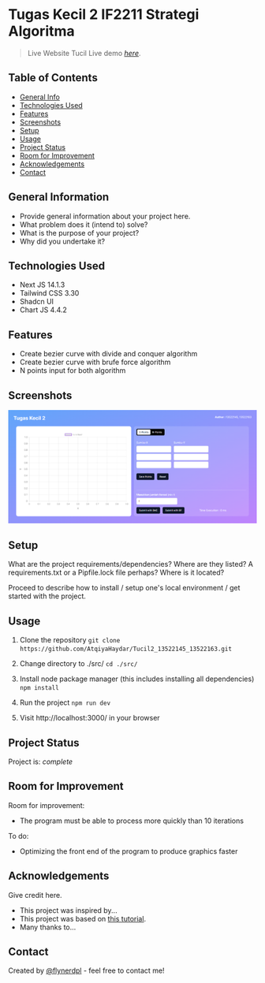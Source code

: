 # Tugas Kecil 2 IF2211 Strategi Algoritma
> Live Website Tucil
> Live demo [_here_](https://tucil2-13522145-13522163-t4uo.vercel.app/ ). <!-- If you have the project hosted somewhere, include the link here. -->

## Table of Contents
* [General Info](#general-information)
* [Technologies Used](#technologies-used)
* [Features](#features)
* [Screenshots](#screenshots)
* [Setup](#setup)
* [Usage](#usage)
* [Project Status](#project-status)
* [Room for Improvement](#room-for-improvement)
* [Acknowledgements](#acknowledgements)
* [Contact](#contact)
<!-- * [License](#license) -->


## General Information
- Provide general information about your project here.
- What problem does it (intend to) solve?
- What is the purpose of your project?
- Why did you undertake it?
<!-- You don't have to answer all the questions - just the ones relevant to your project. -->


## Technologies Used
- Next JS 14.1.3
- Tailwind CSS 3.30
- Shadcn UI
- Chart JS 4.4.2


## Features
- Create bezier curve with divide and conquer algorithm
- Create bezier curve with brufe force algorithm
- N points input for both algorithm


## Screenshots
![Program GUI](./test/GUI.png)
<!-- If you have screenshots you'd like to share, include them here. -->


## Setup
What are the project requirements/dependencies? Where are they listed? A requirements.txt or a Pipfile.lock file perhaps? Where is it located?

Proceed to describe how to install / setup one's local environment / get started with the project.


## Usage
1. Clone the repository
`git clone https://github.com/AtqiyaHaydar/Tucil2_13522145_13522163.git`

2. Change directory to ./src/
`cd ./src/`

3. Install node package manager (this includes installing all dependencies)
`npm install`

4. Run the project
`npm run dev`

5. Visit http://localhost:3000/ in your browser



## Project Status
Project is: _complete_


## Room for Improvement
Room for improvement:
- The program must be able to process more quickly than 10 iterations

To do:
- Optimizing the front end of the program to produce graphics faster


## Acknowledgements
Give credit here.
- This project was inspired by...
- This project was based on [this tutorial](https://www.example.com).
- Many thanks to...


## Contact
Created by [@flynerdpl](https://www.flynerd.pl/) - feel free to contact me!


<!-- Optional -->
<!-- ## License -->
<!-- This project is open source and available under the [... License](). -->

<!-- You don't have to include all sections - just the one's relevant to your project -->
